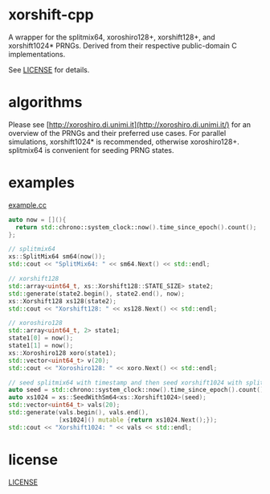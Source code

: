 # xorshift-cpp

A wrapper for the splitmix64, xoroshiro128+, xorshift128+, and xorshift1024* PRNGs. Derived from their respective public-domain C implementations. 

See [LICENSE](LICENSE) for details.

# algorithms 

Please see [http://xoroshiro.di.unimi.it](http://xoroshiro.di.unimi.it/) for an overview of the PRNGs and their preferred use cases. For parallel simulations, xorshift1024* is recommended, otherwise xoroshiro128+. splitmix64 is convenient for seeding PRNG states.

# examples

[example.cc](example.cc)

```cpp
auto now = [](){
  return std::chrono::system_clock::now().time_since_epoch().count();
};

// splitmix64
xs::SplitMix64 sm64(now());
std::cout << "SplitMix64: " << sm64.Next() << std::endl;

// xorshift128
std::array<uint64_t, xs::Xorshift128::STATE_SIZE> state2;
std::generate(state2.begin(), state2.end(), now);
xs::Xorshift128 xs128(state2);
std::cout << "Xorshift128: " << xs128.Next() << std::endl;

// xoroshiro128
std::array<uint64_t, 2> state1;
state1[0] = now();
state1[1] = now();
xs::Xoroshiro128 xoro(state1);
std::vector<uint64_t> v(20);
std::cout << "Xoroshiro128: " << xoro.Next() << std::endl;

// seed splitmix64 with timestamp and then seed xorshift1024 with splitmix64
auto seed = std::chrono::system_clock::now().time_since_epoch().count();
auto xs1024 = xs::SeedWithSm64<xs::Xorshift1024>(seed);
std::vector<uint64_t> vals(20);
std::generate(vals.begin(), vals.end(),
              [xs1024]() mutable {return xs1024.Next();});
std::cout << "Xorshift1024: " << vals << std::endl;
```

# license
[LICENSE](LICENSE)
